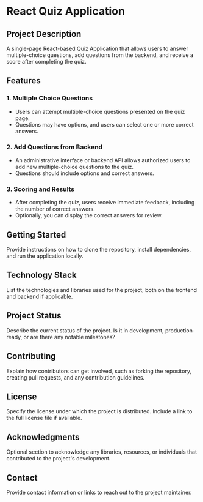 # React Quiz Application

## Project Description

A single-page React-based Quiz Application that allows users to answer multiple-choice questions, add questions from the backend, and receive a score after completing the quiz.

## Features

### 1. Multiple Choice Questions

- Users can attempt multiple-choice questions presented on the quiz page.
- Questions may have options, and users can select one or more correct answers.

### 2. Add Questions from Backend

- An administrative interface or backend API allows authorized users to add new multiple-choice questions to the quiz.
- Questions should include options and correct answers.

### 3. Scoring and Results

- After completing the quiz, users receive immediate feedback, including the number of correct answers.
- Optionally, you can display the correct answers for review.

## Getting Started

Provide instructions on how to clone the repository, install dependencies, and run the application locally.

## Technology Stack

List the technologies and libraries used for the project, both on the frontend and backend if applicable.

## Project Status

Describe the current status of the project. Is it in development, production-ready, or are there any notable milestones?

## Contributing

Explain how contributors can get involved, such as forking the repository, creating pull requests, and any contribution guidelines.

## License

Specify the license under which the project is distributed. Include a link to the full license file if available.

## Acknowledgments

Optional section to acknowledge any libraries, resources, or individuals that contributed to the project's development.

## Contact

Provide contact information or links to reach out to the project maintainer.

